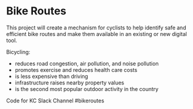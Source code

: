 
# Bike Routes

This project will create a mechanism for cyclists to help identify safe and efficient bike routes 
and make them available in an existing or new digital tool.


Bicycling:
* reduces road congestion, air pollution, and noise pollution
* promotes exercise and reduces health care costs
* is less expensive than driving
* infrastructure raises nearby property values
* is the second most popular outdoor activity in the country

Code for KC Slack Channel     #bikeroutes

